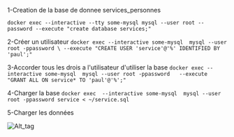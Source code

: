 
1-Creation de la base de donnee services_personnes

```docker exec --interactive --tty some-mysql mysql --user root --password --execute "create database services;"```

2-Créer un utilisateur
```docker exec --interactive some-mysql  mysql --user root -ppassword \ --execute "CREATE USER 'service'@'%' IDENTIFIED BY 'paul';" ```

3-Accorder tous les drois a l'utilisateur d'utiliser la base 
   ```docker exec --interactive some-mysql  mysql --user root -ppassword   --execute "GRANT ALL ON service* TO 'paul'@'%';"```
   
4-Charger la base
```docker exec  --interactive some-mysql  mysql --user root -ppassword service < ~/service.sql ```

5-Charger les données
 
![Alt_tag](service.png)
